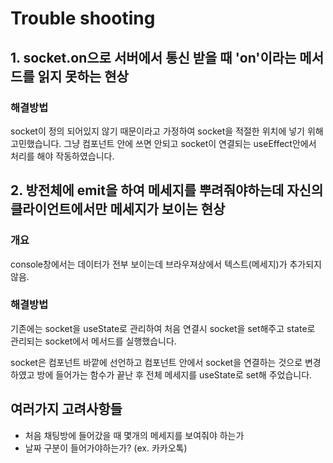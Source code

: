 # Trouble shooting
## 1. socket.on으로 서버에서 통신 받을 때 'on'이라는 메서드를 읽지 못하는 현상

### 해결방법
socket이 정의 되어있지 않기 때문이라고 가정하여 socket을 적절한 위치에 넣기 위해 고민했습니다.
그냥 컴포넌트 안에 쓰면 안되고 socket이 연결되는 useEffect안에서 처리를 해야 작동하였습니다.


## 2. 방전체에 emit을 하여 메세지를 뿌려줘야하는데 자신의 클라이언트에서만 메세지가 보이는 현상

### 개요
console창에서는 데이터가 전부 보이는데 브라우져상에서 텍스트(메세지)가 추가되지 않음.

### 해결방법
기존에는 socket을 useState로 관리하여 처음 연결시 socket을 set해주고 state로 관리되는 socket에서 메서드를 실행했습니다.

socket은 컴포넌트 바깥에 선언하고 컴포넌트 안에서 socket을 연결하는 것으로 변경하였고 방에 들어가는 함수가 끝난 후 전체 메세지를 useState로 set해 주었습니다.


## 여러가지 고려사항들
  - 처음 채팅방에 들어갔을 때 몇개의 메세지를 보여줘야 하는가
  - 날짜 구분이 들어가야하는가? (ex. 카카오톡)